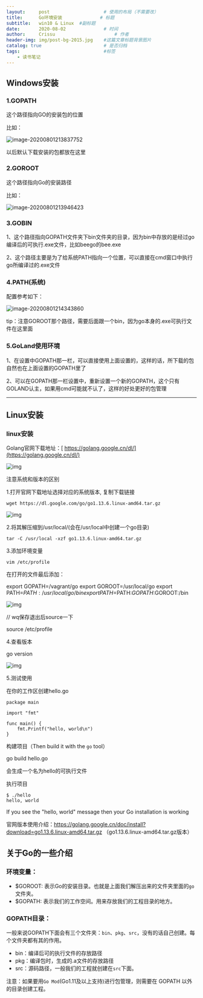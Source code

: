 ```yaml
---
layout:     post   				    # 使用的布局（不需要改）
title:      Go环境安装 				# 标题 
subtitle:   win10 & Linux  #副标题
date:       2020-08-02 				# 时间
author:     Crissu 						# 作者
header-img: img/post-bg-2015.jpg 	#这篇文章标题背景图片
catalog: true 						# 是否归档
tags:								#标签
    - 读书笔记
---
```




## Windows安装

### 1.GOPATH

这个路径指向GO的安装包的位置

比如：

![image-20200801213837752](Go环境安装.assets/image-20200801213837752.png)

以后默认下载安装的包都放在这里



### 2.GOROOT

这个路径指向Go的安装路径

比如：

![image-20200801213946423](Go环境安装.assets/image-20200801213946423.png)



### 3.GOBIN

1、这个路径指向GOPATH文件夹下bin文件夹的目录，因为bin中存放的是经过go编译后的可执行.exe文件，比如beego的bee.exe

2、这个路径主要是为了给系统PATH指向一个位置，可以直接在cmd窗口中执行go所编译过的.exe文件



### 4.PATH(系统)

配置参考如下：

![image-20200801214343860](Go环境安装.assets/image-20200801214343860.png)

tip：注意GOROOT那个路径，需要后面跟一个bin，因为go本身的.exe可执行文件在这里面



### 5.GoLand使用环境

1、在设置中GOPATH那一栏，可以直接使用上面设置的，这样的话，所下载的包自然也在上面设置的GOPATH里了

2、可以在GOPATH那一栏设置中，重新设置一个新的GOPATH，这个只有GOLAND认主，如果用cmd可能就不认了，这样的好处更好的包管理





<hr>



## Linux安装

### linux安装

Golang官网下载地址：[ https://golang.google.cn/dl/](https://golang.google.cn/dl/)

![img](Go环境安装.assets/1890723-20200110143631833-1878472645.png)

 

 注意系统和版本的区别

1.打开官网下载地址选择对应的系统版本, 复制下载链接

```
wget https://dl.google.com/go/go1.13.6.linux-amd64.tar.gz
```

![img](Go环境安装.assets/1890723-20200110140708710-961528663.png)

2.将其解压缩到/usr/local/(会在/usr/local中创建一个go目录)

```
tar -C /usr/local -xzf go1.13.6.linux-amd64.tar.gz
```

3.添加环境变量

 `vim /etc/profile`

在打开的文件最后添加：

export GOPATH=/vagrant/go
export GOROOT=/usr/local/go
export PATH=$PATH:/usr/local/go/bin
export PATH=$PATH:$GOPATH:$GOROOT:/bin

![img](Go环境安装.assets/1890723-20200110143330488-1790593852.png)

// wq保存退出后source一下

source /etc/profile

4.查看版本

go version

![img](Go环境安装.assets/1890723-20200110141645972-244548896.png)

 5.测试使用

在你的工作区创建hello.go

```
package main

import "fmt"

func main() {
	fmt.Printf("hello, world\n")
}
```

构建项目（Then build it with the `go` tool）

go build hello.go

会生成一个名为hello的可执行文件

执行项目

```
$ ./hello
hello, world
```

If you see the "hello, world" message then your Go installation is working

 

官网版本使用介绍：https://golang.google.cn/doc/install?download=go1.13.6.linux-amd64.tar.gz  （go1.13.6.linux-amd64.tar.gz版本）

## 关于Go的一些介绍

### 环境变量：

- $GOROOT:
  表示Go的安装目录。也就是上面我们解压出来的文件夹里面的`go`文件夹。
- $GOPATH:
  表示我们的工作空间。用来存放我们的工程目录的地方。

### GOPATH目录：

一般来说GOPATH下面会有三个文件夹：`bin`、`pkg`、`src`，没有的话自己创建。每个文件夹都有其的作用。

- bin：编译后可的执行文件的存放路径
- pkg：编译包时，生成的.a文件的存放路径
- src：源码路径，一般我们的工程就创建在`src`下面。

注意：如果要用`Go Mod`(Go1.11及以上支持)进行包管理，则需要在 GOPATH 以外的目录创建工程。